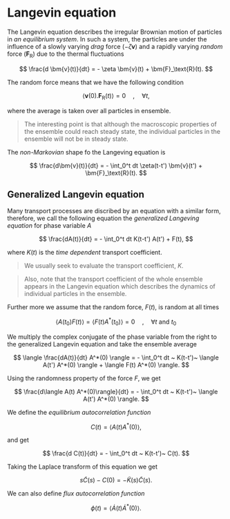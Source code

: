 # Langevin equation

The Langevin equation describes the irregular Brownian motion of particles in _an equilibrium system_. In such a system, the particles are under the influence of a slowly varying _drag_ force ($-\zeta \bm{v}$) and a rapidly varying _random_ force ($\bm{F}_\text{R}$) due to the thermal fluctuations

$$
\frac{d \bm{v}(t)}{dt} = - \zeta \bm{v}(t) + \bm{F}_\text{R}(t).
$$

The random force means that we have the following condition

$$
\langle \bm{v}(0).\bm{F}_\text{R}(t) \rangle = 0 \quad , \quad \forall t,
$$

where the average is taken over all particles in ensemble.

> The interesting point is that although the macroscopic properties of the ensemble could reach steady state, the individual particles in the ensemble will not be in steady state.

The _non-Markovian_ shape fo the Langeving equation is

$$
\frac{d\bm{v}(t)}{dt} = - \int_0^t dt \zeta(t-t') \bm{v}(t') + \bm{F}_\text{R}(t).
$$

## Generalized Langevin equation

Many transport processes are discribed by an equation with a similar form, therefore, we call the following equation the _generalized Langeving equation_ for phase variable $A$

$$
\frac{dA(t)}{dt} = - \int_0^t dt K(t-t') A(t') + F(t),
$$

where $K(t)$ is the _time dependent_ transport coefficient.

> We usually seek to evaluate the transport coefficient, $K$.

> Also, note that the transport coefficient of the whole ensemble appears in the Langevin equation which describes the dynamics of individual particles in the ensemble.

Further more we assume that the random force, $F(t)$, is random at all times

$$
\langle A(t_0) F(t) \rangle = \langle F(t) A^*(t_0) \rangle = 0 \quad , \quad \forall t~\text{and}~t_0
$$

We multiply the complex conjugate of the phase variable from the right to the generalized Langevin equation and take the ensemble average

$$
\langle \frac{dA(t)}{dt} A^*(0) \rangle = - \int_0^t dt ~ K(t-t')~ \langle A(t') A^*(0) \rangle + \langle F(t) A^*(0) \rangle.
$$

Using the randomness property of the force $F$, we get

$$
\frac{d\langle A(t) A^*(0)\rangle}{dt} = - \int_0^t dt ~ K(t-t')~ \langle A(t') A^*(0) \rangle.
$$

We define the _equilibrium autocorrelation function_

$$
C(t) = \langle A(t) A^*(0)\rangle,
$$

and get

$$
\frac{d C(t)}{dt} = - \int_0^t dt ~ K(t-t')~ C(t).
$$

Taking the Laplace transform of this equation we get

$$
s \tilde{C}(s) - C(0) = - \tilde{K}(s) \tilde{C}(s).
$$

We can also define _flux autocorrelation function_

$$
\phi(t) = \langle \dot{A}(t) \dot{A}^*(0) \rangle.
$$